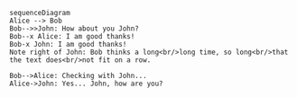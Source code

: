 ```mermaid
sequenceDiagram
Alice --> Bob  
Bob-->>John: How about you John?
Bob--x Alice: I am good thanks!
Bob-x John: I am good thanks!
Note right of John: Bob thinks a long<br/>long time, so long<br/>that the text does<br/>not fit on a row.

Bob-->Alice: Checking with John...
Alice->John: Yes... John, how are you?
```
<!--stackedit_data:
eyJoaXN0b3J5IjpbLTE5NjkyMjYwOTEsLTk1MDE0OTgyMV19
-->
